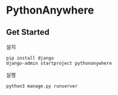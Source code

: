 # PythonAnywhere

## Get Started
설치
```
pip install django
django-admin startproject pythonanywhere
```

실행
```
python3 manage.py runserver
```